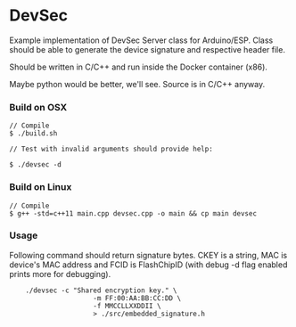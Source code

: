 # DevSec

Example implementation of DevSec Server class for Arduino/ESP. Class should be able to generate the device signature and respective header file.

Should be written in C/C++ and run inside the Docker container (x86).

Maybe python would be better, we'll see. Source is in C/C++ anyway.

### Build on OSX

	// Compile
	$ ./build.sh

	// Test with invalid arguments should provide help:

	$ ./devsec -d

### Build on Linux

	// Compile
	$ g++ -std=c++11 main.cpp devsec.cpp -o main && cp main devsec

### Usage

Following command should return signature bytes. CKEY is a string, MAC is device's MAC address and FCID is FlashChipID (with debug -d flag enabled prints more for debugging).

		./devsec -c "Shared encryption key." \
						 -m FF:00:AA:BB:CC:DD \
						 -f MMCCLLXXDDII \
						 > ./src/embedded_signature.h
